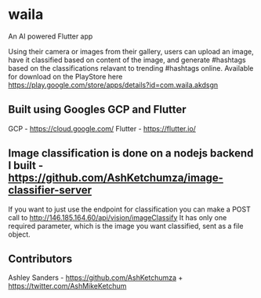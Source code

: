 # waila

An AI powered Flutter app

Using their camera or images from their gallery, users can upload an image, have it classified based on content of the image, and generate #hashtags based on the classifications relavant to trending #hashtags online. Available for download on the PlayStore here https://play.google.com/store/apps/details?id=com.waila.akdsgn

## Built using Googles GCP and Flutter
GCP - https://cloud.google.com/
Flutter - https://flutter.io/

## Image classification is done on a nodejs backend I built - https://github.com/AshKetchumza/image-classifier-server
If you want to just use the endpoint for classification you can make a POST call to http://146.185.164.60/api/vision/imageClassify
It has only one required parameter, which is the image you want classified, sent as a file object.

## Contributors

Ashley Sanders - https://github.com/AshKetchumza + https://twitter.com/AshMikeKetchum


